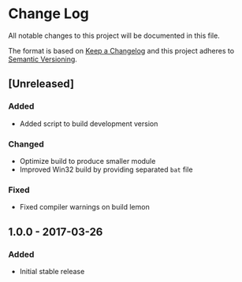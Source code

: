 # Change Log
All notable changes to this project will be documented in this file.

The format is based on [Keep a Changelog](http://keepachangelog.com/)
and this project adheres to [Semantic Versioning](http://semver.org/).

## [Unreleased]
### Added
- Added script to build development version

### Changed
- Optimize build to produce smaller module
- Improved Win32 build by providing separated `bat` file

### Fixed
- Fixed compiler warnings on build lemon

## 1.0.0 - 2017-03-26
### Added
 - Initial stable release
